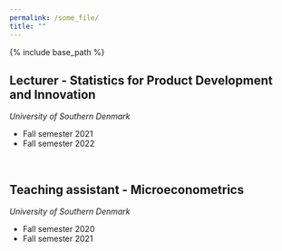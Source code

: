 ```yaml
---
permalink: /some_file/
title: ""
---
```


{% include base_path %}


Lecturer - Statistics for Product Development and Innovation
------

*University of Southern Denmark*

* Fall semester 2021
* Fall semester 2022

</br>

Teaching assistant - Microeconometrics
------

*University of Southern Denmark*

* Fall semester 2020
* Fall semester 2021